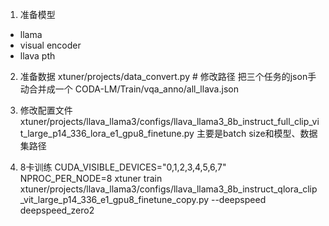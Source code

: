 1. 准备模型
- llama
- visual encoder
- llava pth

2. 准备数据
xtuner/projects/data_convert.py # 修改路径
把三个任务的json手动合并成一个 CODA-LM/Train/vqa_anno/all_llava.json

3. 修改配置文件
xtuner/projects/llava_llama3/configs/llava_llama3_8b_instruct_full_clip_vit_large_p14_336_lora_e1_gpu8_finetune.py
主要是batch size和模型、数据集路径

4. 8卡训练
CUDA_VISIBLE_DEVICES="0,1,2,3,4,5,6,7" NPROC_PER_NODE=8 xtuner train xtuner/projects/llava_llama3/configs/llava_llama3_8b_instruct_qlora_clip_vit_large_p14_336_e1_gpu8_finetune_copy.py --deepspeed deepspeed_zero2